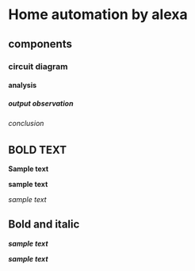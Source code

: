 # Home automation by alexa
## components
### circuit diagram
#### analysis
##### output observation
###### conclusion
## BOLD TEXT
**Sample text**

__sample text__

_sample text_
## Bold and italic
**_sample text_**

__*sample text*__

